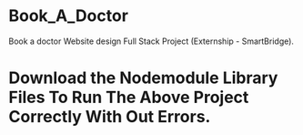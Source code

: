 # Book_A_Doctor
Book a doctor Website design Full Stack Project (Externship - SmartBridge).
# Download the Nodemodule Library Files To Run The Above Project Correctly With Out Errors.
